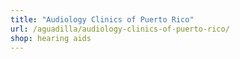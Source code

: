 ```yaml
---
title: "Audiology Clinics of Puerto Rico"
url: /aguadilla/audiology-clinics-of-puerto-rico/
shop: hearing aids
---
```

